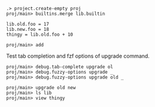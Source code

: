 ```ucm:hide
.> project.create-empty proj
proj/main> builtins.merge lib.builtin
```

```unison
lib.old.foo = 17
lib.new.foo = 18
thingy = lib.old.foo + 10
```


```ucm
proj/main> add
```

Test tab completion and fzf options of upgrade command.
```ucm
proj/main> debug.tab-complete upgrade ol
proj/main> debug.fuzzy-options upgrade _
proj/main> debug.fuzzy-options upgrade old _
```

```ucm
proj/main> upgrade old new
proj/main> ls lib
proj/main> view thingy
```
